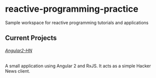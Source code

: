 # reactive-programming-practice
Sample workspace for reactive programming tutorials and applications


## Current Projects

###### [Angular2-HN](../angular2-hn)
A small application using Angular 2 and RxJS. It acts as a simple Hacker News client.
